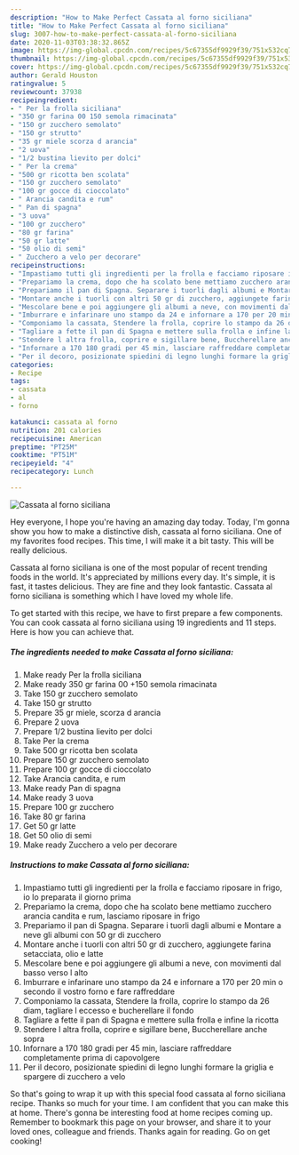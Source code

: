 ```yaml
---
description: "How to Make Perfect Cassata al forno siciliana"
title: "How to Make Perfect Cassata al forno siciliana"
slug: 3007-how-to-make-perfect-cassata-al-forno-siciliana
date: 2020-11-03T03:38:32.865Z
image: https://img-global.cpcdn.com/recipes/5c67355df9929f39/751x532cq70/cassata-al-forno-siciliana-recipe-main-photo.jpg
thumbnail: https://img-global.cpcdn.com/recipes/5c67355df9929f39/751x532cq70/cassata-al-forno-siciliana-recipe-main-photo.jpg
cover: https://img-global.cpcdn.com/recipes/5c67355df9929f39/751x532cq70/cassata-al-forno-siciliana-recipe-main-photo.jpg
author: Gerald Houston
ratingvalue: 5
reviewcount: 37938
recipeingredient:
- " Per la frolla siciliana"
- "350 gr farina 00 150 semola rimacinata"
- "150 gr zucchero semolato"
- "150 gr strutto"
- "35 gr miele scorza d arancia"
- "2 uova"
- "1/2 bustina lievito per dolci"
- " Per la crema"
- "500 gr ricotta ben scolata"
- "150 gr zucchero semolato"
- "100 gr gocce di cioccolato"
- " Arancia candita e rum"
- " Pan di spagna"
- "3 uova"
- "100 gr zucchero"
- "80 gr farina"
- "50 gr latte"
- "50 olio di semi"
- " Zucchero a velo per decorare"
recipeinstructions:
- "Impastiamo tutti gli ingredienti per la frolla e facciamo riposare in frigo, io lo preparata il giorno prima"
- "Prepariamo la crema, dopo che ha scolato bene mettiamo zucchero arancia candita e rum, lasciamo riposare in frigo"
- "Prepariamo il pan di Spagna. Separare i tuorli dagli albumi e Montare a neve gli albumi con 50 gr di zucchero"
- "Montare anche i tuorli con altri 50 gr di zucchero, aggiungete farina setacciata, olio e latte"
- "Mescolare bene e poi aggiungere gli albumi a neve, con movimenti dal basso verso l alto"
- "Imburrare e infarinare uno stampo da 24 e infornare a 170 per 20 min o secondo il vostro forno e fare raffreddare"
- "Componiamo la cassata, Stendere la frolla, coprire lo stampo da 26 diam, tagliare l eccesso e bucherellare il fondo"
- "Tagliare a fette il pan di Spagna e mettere sulla frolla e infine la ricotta"
- "Stendere l altra frolla, coprire e sigillare bene, Buccherellare anche sopra"
- "Infornare a 170 180 gradi per 45 min, lasciare raffreddare completamente prima di capovolgere"
- "Per il decoro, posizionate spiedini di legno lunghi formare la griglia e spargere di zucchero a velo"
categories:
- Recipe
tags:
- cassata
- al
- forno

katakunci: cassata al forno 
nutrition: 201 calories
recipecuisine: American
preptime: "PT25M"
cooktime: "PT51M"
recipeyield: "4"
recipecategory: Lunch

---
```



![Cassata al forno siciliana](https://img-global.cpcdn.com/recipes/5c67355df9929f39/751x532cq70/cassata-al-forno-siciliana-recipe-main-photo.jpg)

Hey everyone, I hope you're having an amazing day today. Today, I'm gonna show you how to make a distinctive dish, cassata al forno siciliana. One of my favorites food recipes. This time, I will make it a bit tasty. This will be really delicious.



Cassata al forno siciliana is one of the most popular of recent trending foods in the world. It's appreciated by millions every day. It's simple, it is fast, it tastes delicious. They are fine and they look fantastic. Cassata al forno siciliana is something which I have loved my whole life.


To get started with this recipe, we have to first prepare a few components. You can cook cassata al forno siciliana using 19 ingredients and 11 steps. Here is how you can achieve that.

<!--inarticleads1-->

##### The ingredients needed to make Cassata al forno siciliana:

1. Make ready  Per la frolla siciliana
1. Make ready 350 gr farina 00 +150 semola rimacinata
1. Take 150 gr zucchero semolato
1. Take 150 gr strutto
1. Prepare 35 gr miele, scorza d arancia
1. Prepare 2 uova
1. Prepare 1/2 bustina lievito per dolci
1. Take  Per la crema
1. Take 500 gr ricotta ben scolata
1. Prepare 150 gr zucchero semolato
1. Prepare 100 gr gocce di cioccolato
1. Take  Arancia candita, e rum
1. Make ready  Pan di spagna
1. Make ready 3 uova
1. Prepare 100 gr zucchero
1. Take 80 gr farina
1. Get 50 gr latte
1. Get 50 olio di semi
1. Make ready  Zucchero a velo per decorare




<!--inarticleads2-->

##### Instructions to make Cassata al forno siciliana:

1. Impastiamo tutti gli ingredienti per la frolla e facciamo riposare in frigo, io lo preparata il giorno prima
1. Prepariamo la crema, dopo che ha scolato bene mettiamo zucchero arancia candita e rum, lasciamo riposare in frigo
1. Prepariamo il pan di Spagna. Separare i tuorli dagli albumi e Montare a neve gli albumi con 50 gr di zucchero
1. Montare anche i tuorli con altri 50 gr di zucchero, aggiungete farina setacciata, olio e latte
1. Mescolare bene e poi aggiungere gli albumi a neve, con movimenti dal basso verso l alto
1. Imburrare e infarinare uno stampo da 24 e infornare a 170 per 20 min o secondo il vostro forno e fare raffreddare
1. Componiamo la cassata, Stendere la frolla, coprire lo stampo da 26 diam, tagliare l eccesso e bucherellare il fondo
1. Tagliare a fette il pan di Spagna e mettere sulla frolla e infine la ricotta
1. Stendere l altra frolla, coprire e sigillare bene, Buccherellare anche sopra
1. Infornare a 170 180 gradi per 45 min, lasciare raffreddare completamente prima di capovolgere
1. Per il decoro, posizionate spiedini di legno lunghi formare la griglia e spargere di zucchero a velo




So that's going to wrap it up with this special food cassata al forno siciliana recipe. Thanks so much for your time. I am confident that you can make this at home. There's gonna be interesting food at home recipes coming up. Remember to bookmark this page on your browser, and share it to your loved ones, colleague and friends. Thanks again for reading. Go on get cooking!
